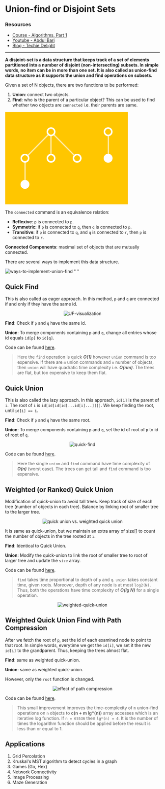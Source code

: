 # Union-find or Disjoint Sets

### Resources

- [Course - Algorithms, Part 1](https://www.coursera.org/learn/algorithms-part1)
- [Youtube - Abdul Bari](https://www.youtube.com/watch?v=wU6udHRIkcc)
- [Blog - Techie Delight](https://www.techiedelight.com/disjoint-set-data-structure-union-find-algorithm/)
---
**A disjoint-set is a data structure that keeps track of a set of elements partitioned into a number of disjoint (non-intersecting) subsets. In simple words, no item can be in more than one set. It is also called as union-find data structure as it supports the union and find operations on subsets.**

Given a set of N objects, there are two functions to be performed:
   1. **Union**: connect two objects.
   2. **Find**: who is the parent of a particular object? This can be used to find whether two objects are `connected` i.e. their parents are same.
    
![uf-visualisation " "](../images/uf.gif)

The `connected` command is an equivalence relation:
  - **Reflexive**: `p` is connected to `p`.
  - **Symmetric**: if `p` is connected to `q`, then `q` is connected to `p`.
  - **Transitive**: if `p` is connected to `q`, and `q` is connected to `r`, then `p` is connected to `r`.
 
**Connected Components**: maximal set of objects that are mutually connected.

There are several ways to implement this data structure.

![ways-to-implement-union-find " "](https://image.slidesharecdn.com/timecomplexityofunionfind-151206023623-lva1-app6892/95/time-complexity-of-union-find-7-638.jpg?cb=1449683659)

## Quick Find

This is also called as eager approach. In this method, `p` and `q` are connected if and only if they have the same id.

<p align="center">
    <img src="http://underpop.online.fr/j/java/img/01fig03.gif" alt="UF-visualization">
</p>

**Find**: Check if `p` and `q` have the same id.

**Union**: To merge components containing `p` and `q`, change all entries whose id equals `id[p]` to `id[q]`.

Code can be found [here](../src/main/java/com/paraskarnawat/dsa/datastructures/unionfind/QuickFind.java).

> Here the `find` operation is quick **_O(1)_** however `union` command is too expensive. If there are `m` union commands and `n` number of objects, then `union` will have quadratic time complexity i.e. **_O(nm)_**. The trees are flat, but too expensive to keep them flat.

## Quick Union

This is also called the lazy approach. In this approach, `id[i]` is the parent of `i`. The root of `i` is `id[id[id[id[...id[i]...]]]]`. We keep finding the root, until `id[i] == i`.

**Find**: Check if `p` and `q` have the same root.

**Union**: To merge components containing `p` and `q`, set the id of root of `p` to id of root of `q`.

<p align="center">
    <img src="https://algs4.cs.princeton.edu/15uf/images/quick-union-overview.png" alt="quick-find">
</p>

Code can be found [here](../src/main/java/com/paraskarnawat/dsa/datastructures/unionfind/QuickUnion.java).

> Here the single `union` and `find` command have time complexity of **_O(n)_** (worst case). The trees can get tall and `find` command is too expensive.


## Weighted (or Ranked) Quick Union

Modification of quick-union to avoid tall trees. Keep track of size of each tree (number of objects in each tree). Balance by linking root of smaller tree to the larger tree.

<p align="center">
    <img src="https://d33wubrfki0l68.cloudfront.net/9fb2e04ab32dd3c090f82edd2055e5f52094dbb7/8bd6f/static/weighted-quick-union-6dcb2433f67d42a6354d47340fbf4615.png" alt="quick union vs. weighted quick union">
</p>

It is same as quick-union, but we maintain an extra array of size[] to count the number of objects in the tree rooted at `i`.

**Find**: Identical to Quick Union.

**Union**: Modify the quick-union to link the root of smaller tree to root of larger tree and update the `size` array.

Code can be found [here](../src/main/java/com/paraskarnawat/dsa/datastructures/unionfind/WeightedQuickUnion.java).

> `find` takes time proportional to depth of `p` and `q`. `union` takes constant time, given roots. Moreover, depth of any node is at most `log2(N)`. Thus, both the operations have time complexity of **_O(lg N)_** for a single operation.

<p align="center">
    <img src="https://algocoding.files.wordpress.com/2014/09/uf4_union_by_rank.png" alt="weighted-quick-union">
</p>

## Weighted Quick Union Find with Path Compression

After we fetch the root of `p`, set the id of each examined node to point to that root. In simple words, everytime we get the `id[i]`, we set it the new `id[i]` to the grandparent. Thus, keeping the trees almost flat.

**Find**: same as weighted quick-union.

**Union**: same as weighted quick-union.

However, only the `root` function is changed.

<p align="center">
    <img src="https://raw.githubusercontent.com/e-maxx-eng/e-maxx-eng/master/img/DSU_path_compression.png" alt="effect of path compression">
</p>

Code can be found [here](../src/main/java/com/paraskarnawat/dsa/datastructures/unionfind/WeightedQUWithPC.java).

> This small improvement improves the time-complexity of `m` union-find operations on `n` objects to __c(n + m lg*(n))__ array accesses which is an iterative log function. If `n = 65536` then `lg*(n) = 4`. It is the number of times the logarithm function should be applied before the result is less than or equal to 1.

## Applications

1. Grid Percolation
2. Kruskal's MST algorithm to detect cycles in a graph
3. Games (Go, Hex)
4. Network Connectivity
5. Image Processing
6. Maze Generation